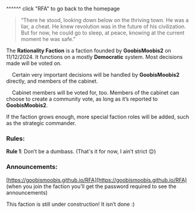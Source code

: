 ^^^^^^ click "RFA" to go back to the homepage
> “There he stood, looking down below on the thriving town. He was a liar, a cheat. He knew revolution was in the future of his civilization. But for now, he could go to sleep, at peace, knowing at the current moment he was safe.”

The **Rationality Faction** is a faction founded by **GoobisMoobis2** on 11/12/2024. It functions on a mostly **Democratic** system. Most decisions made will be voted on.

&nbsp;&nbsp;&nbsp;&nbsp;Certain very important decisions will be handled by **GoobisMoobis2** directly, and members of the cabinet.

&nbsp;&nbsp;&nbsp;&nbsp;Cabinet members will be voted for, too. Members of the cabinet can choose to create a community vote, as long as it’s reported to **GoobisMoobis2**.

If the faction grows enough, more special faction roles will be added, such as the strategic commander.

### Rules:
**Rule 1**: Don’t be a dumbass. (That's it for now, I ain’t strict 😌)

### Announcements:
[https://goobismoobis.github.io/RFA](https://goobismoobis.github.io/RFA) (when you join the faction you'll get the password required to see the announcements)

This faction is still under construction! It isn’t done :)